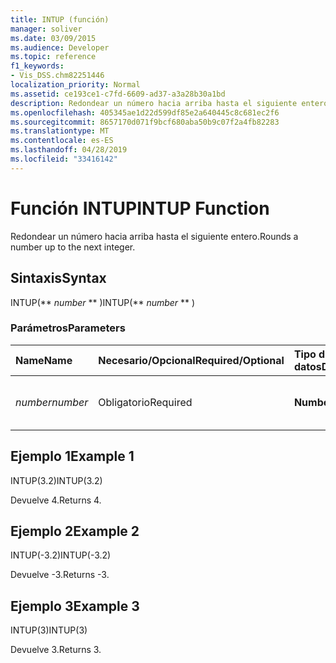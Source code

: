 ```yaml
---
title: INTUP (función)
manager: soliver
ms.date: 03/09/2015
ms.audience: Developer
ms.topic: reference
f1_keywords:
- Vis_DSS.chm82251446
localization_priority: Normal
ms.assetid: ce193ce1-c7fd-6609-ad37-a3a28b30a1bd
description: Redondear un número hacia arriba hasta el siguiente entero.
ms.openlocfilehash: 405345ae1d22d599df85e2a640445c8c681ec2f6
ms.sourcegitcommit: 8657170d071f9bcf680aba50b9c07f2a4fb82283
ms.translationtype: MT
ms.contentlocale: es-ES
ms.lasthandoff: 04/28/2019
ms.locfileid: "33416142"
---
```

# <a name="intup-function"></a><span data-ttu-id="b8610-103">Función INTUP</span><span class="sxs-lookup"><span data-stu-id="b8610-103">INTUP Function</span></span>

<span data-ttu-id="b8610-104">Redondear un número hacia arriba hasta el siguiente entero.</span><span class="sxs-lookup"><span data-stu-id="b8610-104">Rounds a number up to the next integer.</span></span>
  
## <a name="syntax"></a><span data-ttu-id="b8610-105">Sintaxis</span><span class="sxs-lookup"><span data-stu-id="b8610-105">Syntax</span></span>

<span data-ttu-id="b8610-106">INTUP(\*\* *number* \*\* )</span><span class="sxs-lookup"><span data-stu-id="b8610-106">INTUP(\*\* *number* \*\* )</span></span> 
  
### <a name="parameters"></a><span data-ttu-id="b8610-107">Parámetros</span><span class="sxs-lookup"><span data-stu-id="b8610-107">Parameters</span></span>

|<span data-ttu-id="b8610-108">**Name**</span><span class="sxs-lookup"><span data-stu-id="b8610-108">**Name**</span></span>|<span data-ttu-id="b8610-109">**Necesario/Opcional**</span><span class="sxs-lookup"><span data-stu-id="b8610-109">**Required/Optional**</span></span>|<span data-ttu-id="b8610-110">**Tipo de datos**</span><span class="sxs-lookup"><span data-stu-id="b8610-110">**Data Type**</span></span>|<span data-ttu-id="b8610-111">**Descripción**</span><span class="sxs-lookup"><span data-stu-id="b8610-111">**Description**</span></span>|
|:-----|:-----|:-----|:-----|
| <span data-ttu-id="b8610-112">_number_</span><span class="sxs-lookup"><span data-stu-id="b8610-112">_number_</span></span> <br/> |<span data-ttu-id="b8610-113">Obligatorio</span><span class="sxs-lookup"><span data-stu-id="b8610-113">Required</span></span>  <br/> |<span data-ttu-id="b8610-114">**Number**</span><span class="sxs-lookup"><span data-stu-id="b8610-114">**Number**</span></span> <br/> |<span data-ttu-id="b8610-115">El número que desea redondear hacia arriba.</span><span class="sxs-lookup"><span data-stu-id="b8610-115">The number to round up.</span></span>  <br/> |
   
## <a name="example-1"></a><span data-ttu-id="b8610-116">Ejemplo 1</span><span class="sxs-lookup"><span data-stu-id="b8610-116">Example 1</span></span>

<span data-ttu-id="b8610-117">INTUP(3.2)</span><span class="sxs-lookup"><span data-stu-id="b8610-117">INTUP(3.2)</span></span>
  
<span data-ttu-id="b8610-118">Devuelve 4.</span><span class="sxs-lookup"><span data-stu-id="b8610-118">Returns 4.</span></span>
  
## <a name="example-2"></a><span data-ttu-id="b8610-119">Ejemplo 2</span><span class="sxs-lookup"><span data-stu-id="b8610-119">Example 2</span></span>

<span data-ttu-id="b8610-120">INTUP(-3.2)</span><span class="sxs-lookup"><span data-stu-id="b8610-120">INTUP(-3.2)</span></span>
  
<span data-ttu-id="b8610-121">Devuelve -3.</span><span class="sxs-lookup"><span data-stu-id="b8610-121">Returns -3.</span></span>
  
## <a name="example-3"></a><span data-ttu-id="b8610-122">Ejemplo 3</span><span class="sxs-lookup"><span data-stu-id="b8610-122">Example 3</span></span>

<span data-ttu-id="b8610-123">INTUP(3)</span><span class="sxs-lookup"><span data-stu-id="b8610-123">INTUP(3)</span></span>
  
<span data-ttu-id="b8610-124">Devuelve 3.</span><span class="sxs-lookup"><span data-stu-id="b8610-124">Returns 3.</span></span>
  

